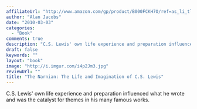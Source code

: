 ```yaml
---
affiliateUrl: "http://www.amazon.com/gp/product/B000FCKH7O/ref=as_li_tl?ie=UTF8&camp=1789&creative=390957&creativeASIN=B000FCKH7O&linkCode=as2&tag=jaktre-20&linkId=4RXT2UAZFM7WY23H"
author: "Alan Jacobs"
date: "2010-03-03"
categories:
  - "Book"
comments: true
description: "C.S. Lewis' own life experience and preparation influenced what he wrote and was the catalyst for themes in his many famous works. "
draft: false
keywords: ""
layout: "book"
image: "http://i.imgur.com/i4p2Jm3.jpg"
reviewUrl: ""
title: "The Narnian: The Life and Imagination of C.S. Lewis"
---
```


C.S. Lewis' own life experience and preparation influenced what he wrote and was the catalyst for themes in his many famous works. 
